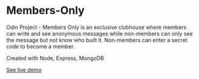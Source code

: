# Members-Only
Odin Project - Members Only is an exclusive clubhouse where members can write and see anonymous messages while non-members can only see the message but not know who built it. 
Non-members can enter a secret code to become a member.

Created with Node, Express, MongoDB

<a href="https://members-only-nsuw.onrender.com/"> See live demo </a>
